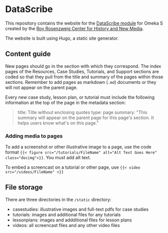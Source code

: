 # DataScribe

This repository contains the website for the [DataScribe module](https://datascribe.tech) for Omeka S created by the [Roy Rosenzweig Center for History and New Media](https://rrchnm.org).

The website is built using Hugo, a static site generator.

## Content guide

New pages should go in the section with which they correspond. The index pages of the Resources, Case Studies, Tutorials, and Support sections are coded so that they pull from the title and summary of the pages within those sections. Remember to add pages as markdown (`.md`) documents or they will not appear on the parent page.

Every new case study, lesson plan, or tutorial must include the following information at the top of the page in the metadata section:

>title: Title without enclosing quotes
>type: page
>summary: "This summary will appear on the parent page for this page's section. It helps users know what's on this page."

### Adding media to pages

To add a screenshot or other illustrative image to a page, use the code format `{{< figure src="/tutorials/FileName" alt="Alt Text Goes Here" class="docimg">}}`. You must add alt text.

To embed a screencast on a tutorial or other page, use `{{< video src="/videos/FileName" >}}`

## File storage

There are three directories in the `/static` directory:

- casestudies: illustrative images and full-text pdfs for case studies
- tutorials: images and additional files for any tutorials
- lessonplans: images and addditional files for lesson plans
- videos: all screencast files and any other video files

